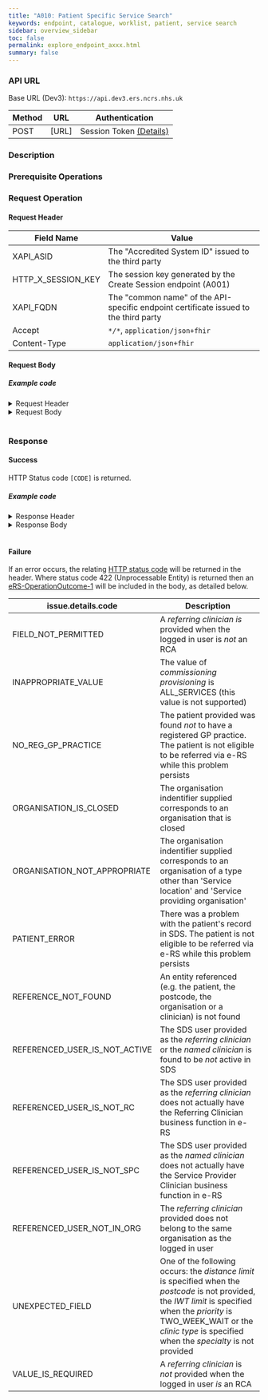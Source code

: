 ```yaml
---
title: "A010: Patient Specific Service Search"
keywords: endpoint, catalogue, worklist, patient, service search
sidebar: overview_sidebar
toc: false
permalink: explore_endpoint_axxx.html
summary: false
---
```


### API URL

Base URL (Dev3): `https://api.dev3.ers.ncrs.nhs.uk`

| Method | URL | Authentication |
| -------------| --- | ---------------- |
| POST | [URL] | Session Token [(Details)](develop_business_flow_bf001.html) |

### Description



### Prerequisite Operations


### Request Operation


#### Request Header

| Field Name | Value |
| ---- | ---- |
| XAPI_ASID | The "Accredited System ID" issued to the third party |
| HTTP_X_SESSION_KEY | The session key generated by the Create Session endpoint (A001)  |
| XAPI_FQDN | The "common name" of the API-specific endpoint certificate issued to the third party |
| Accept | `*/*`, `application/json+fhir` |
|Content-Type |	`application/json+fhir` |


#### Request Body


##### Example code

<details><summary>Request Header</summary>
<br>
  <pre>
  XAPI_ASID:200000000220
  Accept:application/json
  Accept-Encoding:gzip,deflate
  Content-Type:application/json
  </pre>
</details>

<details><summary>Request Body</summary>
<br>
  <pre>
    EXAMPLE CODE HERE
  </pre>
</details>
<br>

### Response

#### Success
HTTP Status code `[CODE]` is returned.


##### Example code
<details><summary>Response Header</summary>
<br>
  <pre>
    EXAMPLE CODE HERE
  </pre>
</details>
<details><summary>Response Body</summary>
<br>
  <pre>
    EXAMPLE CODE HERE
  </pre>
</details>
<br>

#### Failure
If an error occurs, the relating [HTTP status code](explore_error_messages.html) will be returned in the header.
Where status code 422 (Unprocessable Entity) is returned then an [eRS-OperationOutcome-1](https://fhir.nhs.uk/STU3/StructureDefinition/eRS-OperationOutcome-1) will be included in the body, as detailed below.  

| issue.details.code | Description |
| ------------------ | ------ |
| FIELD_NOT_PERMITTED | A _referring clinician_ *is* provided when the logged in user is *not* an RCA |
| INAPPROPRIATE_VALUE | The value of _commissioning provisioning_ is ALL_SERVICES (this value is not supported) |
| NO_REG_GP_PRACTICE | The patient provided was found *not* to have a registered GP practice. The patient is not eligible to be referred via e-RS while this problem persists |
| ORGANISATION_IS_CLOSED | The organisation indentifier supplied corresponds to an organisation that is closed |
| ORGANISATION_NOT_APPROPRIATE | The organisation indentifier supplied corresponds to an organisation of a type other than 'Service location' and 'Service providing organisation' |
| PATIENT_ERROR | There was a problem with the patient's record in SDS. The patient is not eligible to be referred via e-RS while this problem persists|
| REFERENCE_NOT_FOUND | An entity referenced (e.g. the patient, the postcode, the organisation or a clinician) is not found |
| REFERENCED_USER_IS_NOT_ACTIVE | The SDS user provided as the _referring clinician_ or the _named clinician_ is found to be *not* active in SDS |
| REFERENCED_USER_IS_NOT_RC | The SDS user provided as the _referring clinician_ does not actually have the Referring Clinician business function in e-RS |
| REFERENCED_USER_IS_NOT_SPC | The SDS user provided as the _named clinician_ does not actually have the Service Provider Clinician business function in e-RS |
| REFERENCED_USER_NOT_IN_ORG | The  _referring clinician_ provided does not belong to the same organisation as the logged in user |
| UNEXPECTED_FIELD | One of the following occurs: the _distance limit_ is specified when the _postcode_ is not provided, the _IWT limit_ is specified when the _priority_ is TWO_WEEK_WAIT or the _clinic type_ is specified when the _specialty_ is not provided |
| VALUE_IS_REQUIRED | A _referring clinician_ is *not* provided when the logged in user *is* an RCA
